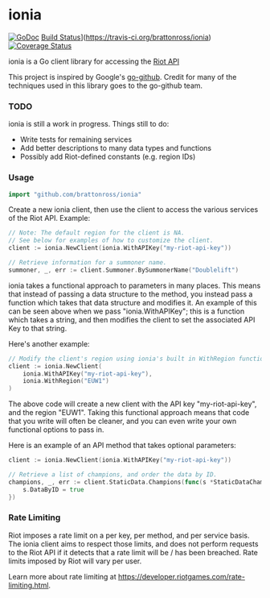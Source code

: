 # ionia #

[![GoDoc](https://godoc.org/github.com/brattonross/ionia?status.svg)](https://godoc.org/github.com/brattonross/ionia) [Build Status](https://travis-ci.org/brattonross/ionia.svg?branch=master)](https://travis-ci.org/brattonross/ionia) [![Coverage Status](https://coveralls.io/repos/github/brattonross/ionia/badge.svg?branch=master)](https://coveralls.io/github/brattonross/ionia?branch=master)

ionia is a Go client library for accessing the [Riot API](https://developer.riotgames.com/)

This project is inspired by Google's [go-github](https://github.com/google/go-github).
Credit for many of the techniques used in this library goes to the go-github team.

### TODO ###

ionia is still a work in progress.
Things still to do:

* Write tests for remaining services
* Add better descriptions to many data types and functions
* Possibly add Riot-defined constants (e.g. region IDs)

### Usage ###
```go
import "github.com/brattonross/ionia"
```

Create a new ionia client, then use the client to access the various services of the Riot API.
Example:

```go
// Note: The default region for the client is NA.
// See below for examples of how to customize the client.
client := ionia.NewClient(ionia.WithAPIKey("my-riot-api-key"))

// Retrieve information for a summoner name.
summoner, _, err := client.Summoner.BySummonerName("Doublelift")
```

ionia takes a functional approach to parameters in many places. This means that instead of passing a data structure to the method, you instead pass a function which takes that data structure and modifies it. An example of this can be seen above when we pass "ionia.WithAPIKey"; this is a function which takes a string, and then modifies the client to set the associated API Key to that string.

Here's another example:

```go
// Modify the client's region using ionia's built in WithRegion function.
client := ionia.NewClient(
    ionia.WithAPIKey("my-riot-api-key"),
    ionia.WithRegion("EUW1")
)
```

The above code will create a new client with the API key "my-riot-api-key", and the region "EUW1".
Taking this functional approach means that code that you write will often be cleaner, and you can even write your own functional options to pass in.

Here is an example of an API method that takes optional parameters:

```go
client := ionia.NewClient(ionia.WithAPIKey("my-riot-api-key"))

// Retrieve a list of champions, and order the data by ID.
champions, _, err := client.StaticData.Champions(func(s *StaticDataChampionsOptions) {
    s.DataByID = true
})
```

### Rate Limiting ###

Riot imposes a rate limit on a per key, per method, and per service basis.
The ionia client aims to respect those limits, and does not perform requests to the Riot API if it detects that a rate limit will be / has been breached. Rate limits imposed by Riot will vary per user.

Learn more about rate limiting at https://developer.riotgames.com/rate-limiting.html.